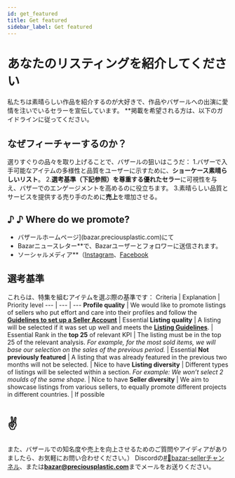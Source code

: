 ```yaml
--- 
id: get_featured 
title: Get featured 
sidebar_label: Get featured 
--- 
```

<style> 
:root { 
  --highlight: #f7b77b; 
  --hover: #f7b77b; 
} 
</style> 
# あなたのリスティングを紹介してください 
私たちは素晴らしい作品を紹介するのが大好きで、作品やバザールへの出演に愛情を注いでいるセラーを宣伝しています。 
**掲載を希望される方は、以下のガイドラインに従ってください。 
 ## なぜフィーチャーするのか？ 
選りすぐりの品々を取り上げることで、バザールの狙いはこうだ： 
1.バザーで入手可能なアイテムの多様性と品質をユーザーに示すために、**ショーケース素晴らしいリスト**。 
2.**選考基準（下記参照）を尊重する優れたセラー**に可視性を与え、バザーでのエンゲージメントを高めるのに役立ちます。 
3.素晴らしい品質とサービスを提供する売り手のために**売上**を増加させる。 
 ## ♪ ♪ Where do we promote? 
- バザールホームページ](bazar.preciousplastic.com)にて 
- Bazarニュースレター**で、Bazarユーザーとフォロワーに送信されます。 
- ソーシャルメディア**（[Instagram](www.instagram.com/realpreciousplastic)、[Facebook](www.facebook.com/preciousplasticcommunity) 
 ## 選考基準 
これらは、特集を組むアイテムを選ぶ際の基準です： 
Criteria | Explanation | Priority level <span style="color:white"> </span> 
--- | --- | --- 
**Profile quality** | We would like to promote listings of sellers who put effort and care into their profiles and follow the **[Guidelines to set up a Seller Account](https://community.preciousplastic.com/academy/business/Account_Setup)** | Essential 
**Listing quality** | A listing will be selected if it was set up well and meets the **[Listing Guidelines](https://community.preciousplastic.com/academy/business/Image_Size_Guidelines)**. | Essential 
Rank in the **top 25** of relevant KPI | The listing must be in the top 25 of the relevant analysis. *For example, for the most sold items, we will base our selection on the sales of the previous period.* | Essential 
**Not previously featured** | A listing that was already featured in the previous two months will not be selected. | Nice to have 
**Listing diversity** | Different types of listings will be selected within a section. *For example: We won’t select 2 moulds of the same shape.* | Nice to have 
**Seller diversity** | We aim to showcase listings from various sellers, to equally promote different projects in different countries. | If possible 
# ✌️ 
また、バザールでの知名度や売上を向上させるためのご質問やアイディアがありましたら、お気軽にお問い合わせください。） 
Discordの[#🙌bazar-sellerチャンネル](https://discord.gg/2E93VxB3CD)、または**bazar@preciousplastic.com**までメールをお送りください。 
